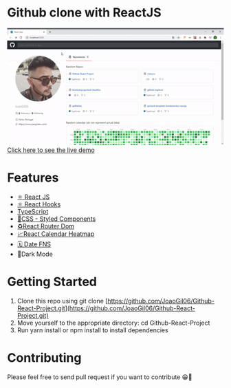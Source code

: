 # Github clone with ReactJS

![Github clone preview desktop](https://github.com/JoaoGil06/Github-React-Project/blob/master/src/assets/githubcloneweb.gif) 
[Click here to see the live demo](https://githubclone.joaogil.dev/)

# Features
* [⚛ React JS](https://reactjs.org/)
* [⚛ React Hooks](https://reactjs.org/docs/hooks-intro.html)
* [TypeScript](https://www.typescriptlang.org/)
* [💅CSS - Styled Components](https://styled-components.com/)
* [♻️React Router Dom](https://github.com/ReactTraining/react-router)
* [📈React Calendar Heatmap](https://github.com/kevinsqi/react-calendar-heatmap)
* [🗓️ Date FNS](https://date-fns.org/)
* 🌃Dark Mode

# Getting Started
1. Clone this repo using git clone [https://github.com/JoaoGil06/Github-React-Project.git](https://github.com/JoaoGil06/Github-React-Project.git)
1. Move yourself to the appropriate directory: cd Github-React-Project
1. Run yarn install or npm install to install dependencies

# Contributing
Please feel free to send pull request if you want to contribute 😁🚀
